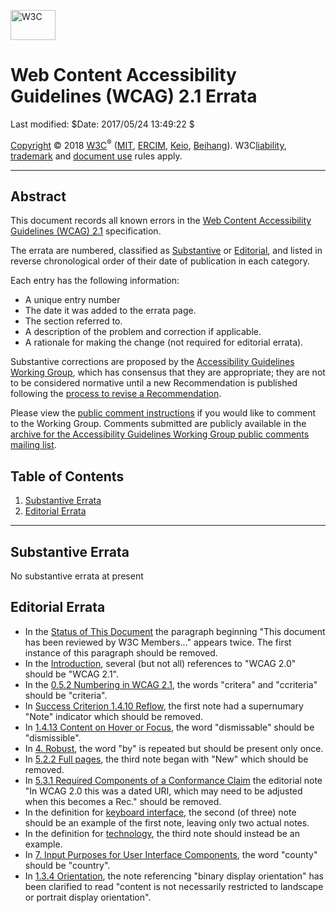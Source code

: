 [<img src="http://www.w3.org/Icons/w3c_home" alt="W3C" width="72" height="48" />](http://www.w3.org/)

Web Content Accessibility Guidelines (WCAG) 2.1 Errata
======================================================

Last modified: $Date: 2017/05/24 13:49:22 $

[Copyright](https://www.w3.org/Consortium/Legal/ipr-notice#Copyright) © 2018 [W3C](https://www.w3.org/)<sup>®</sup> ([MIT](https://www.csail.mit.edu/), [ERCIM](https://www.ercim.eu/), [Keio](https://www.keio.ac.jp/), [Beihang](http://ev.buaa.edu.cn/)). W3C[liability](https://www.w3.org/Consortium/Legal/ipr-notice#Legal_Disclaimer), [trademark](https://www.w3.org/Consortium/Legal/ipr-notice#W3C_Trademarks) and [document use](https://www.w3.org/Consortium/Legal/copyright-documents) rules apply.

------------------------------------------------------------------------

Abstract
--------

This document records all known errors in the [Web Content Accessibility Guidelines (WCAG) 2.1](http://www.w3.org/TR/WCAG21/) specification.

The errata are numbered, classified as [Substantive](#substantive) or [Editorial](#editorial), and listed in reverse chronological order of their date of publication in each category.

Each entry has the following information:

-   A unique entry number
-   The date it was added to the errata page.
-   The section referred to.
-   A description of the problem and correction if applicable.
-   A rationale for making the change (not required for editorial errata).

Substantive corrections are proposed by the [Accessibility Guidelines Working Group](http://www.w3.org/WAI/GL/), which has consensus that they are appropriate; they are not to be considered normative until a new Recommendation is published following the [process to revise a Recommendation](https://www.w3.org/2018/Process-20180201/#revised-rec).

Please view the [public comment instructions](/WAI/WCAG20/comments/) if you would like to comment to the Working Group. Comments submitted are publicly available in the [archive for the Accessibility Guidelines Working Group public comments mailing list](http://lists.w3.org/Archives/Public/public-agwg-comments/).

Table of Contents
-----------------

1.  [Substantive Errata](#substantive)
2.  [Editorial Errata](#editorial)

------------------------------------------------------------------------

Substantive Errata
------------------

No substantive errata at present

Editorial Errata
----------------

-   In the [Status of This Document](https://www.w3.org/TR/WCAG21/#sotd) the paragraph beginning "This document has been reviewed by W3C Members..." appears twice. The first instance of this paragraph should be removed.
-   In the [Introduction](https://www.w3.org/TR/WCAG21/#intro), several (but not all) references to "WCAG 2.0" should be "WCAG 2.1".
-   In the [0.5.2 Numbering in WCAG 2.1](https://www.w3.org/TR/WCAG21/#numbering-in-wcag-2-1), the words "critera" and "ccriteria" should be "criteria".
-   In [Success Criterion 1.4.10 Reflow](https://www.w3.org/TR/WCAG21/#reflow), the first note had a supernumary "Note" indicator which should be removed.
-   In [1.4.13 Content on Hover or Focus](https://www.w3.org/TR/WCAG21/#content-on-hover-or-focus), the word "dismissable" should be "dismissible".
-   In [4. Robust](https://www.w3.org/TR/WCAG21/#robust), the word "by" is repeated but should be present only once.
-   In [5.2.2 Full pages](https://www.w3.org/TR/WCAG21/#cc2), the third note began with "New" which should be removed.
-   In [5.3.1 Required Components of a Conformance Claim](https://www.w3.org/TR/WCAG21/#conformance-required) the editorial note "In WCAG 2.0 this was a dated URI, which may need to be adjusted when this becomes a Rec." should be removed.
-   In the definition for [keyboard interface](https://www.w3.org/TR/WCAG21/#dfn-keyboard-interface), the second (of three) note should be an example of the first note, leaving only two actual notes.
-   In the definition for [technology](https://www.w3.org/TR/WCAG21/#dfn-technologies), the third note should instead be an example.
-   In [7. Input Purposes for User Interface Components](https://www.w3.org/TR/WCAG21/#input-purposes), the word "county" should be "country".
-   In [1.3.4 Orientation](https://www.w3.org/TR/WCAG21/#orientation), the note referencing "binary display orientation" has been clarified to read "content is not necessarily restricted to landscape or portrait display orientation".
